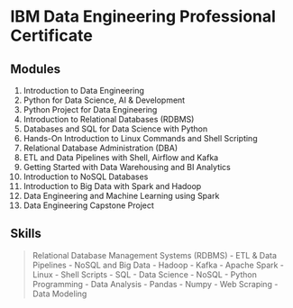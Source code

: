 # IBM Data Engineering Professional Certificate

## Modules
1. Introduction to Data Engineering
2. Python for Data Science, AI & Development
3. Python Project for Data Engineering
4. Introduction to Relational Databases (RDBMS)
5. Databases and SQL for Data Science with Python
6. Hands-On Introduction to Linux Commands and Shell Scripting
7. Relational Database Administration (DBA)
8. ETL and Data Pipelines with Shell, Airflow and Kafka
9. Getting Started with Data Warehousing and BI Analytics
10. Introduction to NoSQL Databases
11. Introduction to Big Data with Spark and Hadoop
12. Data Engineering and Machine Learning using Spark
13. Data Engineering Capstone Project

## Skills
> Relational Database Management Systems (RDBMS) -
> ETL & Data Pipelines -
> NoSQL and Big Data -
> Hadoop -
> Kafka -
> Apache Spark -
> Linux -
> Shell Scripts -
> SQL -
> Data Science -
> NoSQL -
> Python Programming -
> Data Analysis -
> Pandas -
> Numpy -
> Web Scraping -
> Data Modeling